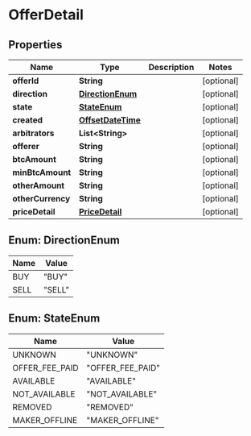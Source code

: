
# OfferDetail

## Properties
Name | Type | Description | Notes
------------ | ------------- | ------------- | -------------
**offerId** | **String** |  |  [optional]
**direction** | [**DirectionEnum**](#DirectionEnum) |  |  [optional]
**state** | [**StateEnum**](#StateEnum) |  |  [optional]
**created** | [**OffsetDateTime**](OffsetDateTime.md) |  |  [optional]
**arbitrators** | **List&lt;String&gt;** |  |  [optional]
**offerer** | **String** |  |  [optional]
**btcAmount** | **String** |  |  [optional]
**minBtcAmount** | **String** |  |  [optional]
**otherAmount** | **String** |  |  [optional]
**otherCurrency** | **String** |  |  [optional]
**priceDetail** | [**PriceDetail**](PriceDetail.md) |  |  [optional]


<a name="DirectionEnum"></a>
## Enum: DirectionEnum
Name | Value
---- | -----
BUY | &quot;BUY&quot;
SELL | &quot;SELL&quot;


<a name="StateEnum"></a>
## Enum: StateEnum
Name | Value
---- | -----
UNKNOWN | &quot;UNKNOWN&quot;
OFFER_FEE_PAID | &quot;OFFER_FEE_PAID&quot;
AVAILABLE | &quot;AVAILABLE&quot;
NOT_AVAILABLE | &quot;NOT_AVAILABLE&quot;
REMOVED | &quot;REMOVED&quot;
MAKER_OFFLINE | &quot;MAKER_OFFLINE&quot;



